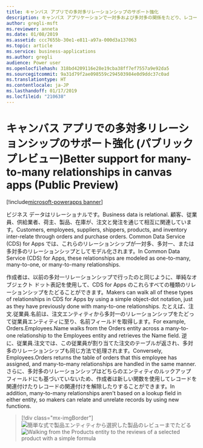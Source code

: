 ```yaml
---
title: キャンバス アプリでの多対多リレーションシップのサポート強化
description: キャンバス アプリケーションで一対多および多対多の関係をたどり、レコード相互の関連付け/関連付け解除を行います
author: gregli-msft
ms.reviewer: anneta
ms.date: 01/08/2019
ms.assetid: ccc7655b-30e1-e811-a97a-000d3a137063
ms.topic: article
ms.service: business-applications
ms.author: gregli
audience: Power user
ms.openlocfilehash: 318bd4209116e28e19cba38ff7ef7557a9e92da5
ms.sourcegitcommit: 9a31d79f2ae098559c294503984e0d9ddc37c0ad
ms.translationtype: HT
ms.contentlocale: ja-JP
ms.lasthandoff: 01/17/2019
ms.locfileid: "210638"
---
```

# <a name="better-support-for-many-to-many-relationships-in-canvas-apps-public-preview"></a><span data-ttu-id="c2fba-103">キャンバス アプリでの多対多リレーションシップのサポート強化 (パブリック プレビュー)</span><span class="sxs-lookup"><span data-stu-id="c2fba-103">Better support for many-to-many relationships in canvas apps (Public Preview)</span></span>


[!include[microsoft-powerapps banner](../includes/microsoft-powerapps.md)]

<span data-ttu-id="c2fba-104">ビジネス データはリレーショナルです。</span><span class="sxs-lookup"><span data-stu-id="c2fba-104">Business data is relational.</span></span> <span data-ttu-id="c2fba-105">顧客、従業員、供給業者、荷主、製品、在庫が、注文と発注を通じて相互に関連しています。</span><span class="sxs-lookup"><span data-stu-id="c2fba-105">Customers, employees, suppliers, shippers, products, and inventory inter-relate through orders and purchase orders.</span></span> <span data-ttu-id="c2fba-106">Common Data Service (CDS) for Apps では、これらのリレーションシップが一対多、多対一、または多対多のリレーションシップとしてモデル化されます。</span><span class="sxs-lookup"><span data-stu-id="c2fba-106">In Common Data Service (CDS) for Apps, these relationships are modeled as one-to-many, many-to-one, or many-to-many relationships.</span></span>

<span data-ttu-id="c2fba-107">作成者は、以前の多対一リレーションシップで行ったのと同じように、単純なオブジェクト ドット表記を使用して、CDS for Apps のこれらすべての種類のリレーションシップをたどることができます。</span><span class="sxs-lookup"><span data-stu-id="c2fba-107">Makers can walk all of these types of relationships in CDS for Apps by using a simple object-dot notation, just as they have previously done with many-to-one relationships.</span></span> <span data-ttu-id="c2fba-108">たとえば、注文.従業員.名前は、注文エンティティから多対一のリレーションシップをたどって従業員エンティティに至り、名前フィールドを取得します。</span><span class="sxs-lookup"><span data-stu-id="c2fba-108">For example, Orders.Employees.Name walks from the Orders entity across a many-to-one relationship to the Employees entity and retrieves the Name field.</span></span> <span data-ttu-id="c2fba-109">逆に、従業員.注文では、この従業員が割り当てた注文のテーブルが返され、多対多のリレーションシップも同じ方法で処理されます。</span><span class="sxs-lookup"><span data-stu-id="c2fba-109">Conversely, Employees.Orders returns the table of orders that this employee has assigned, and many-to-many relationships are handled in the same manner.</span></span> <span data-ttu-id="c2fba-110">さらに、多対多のリレーションシップはどちらのエンティティのルックアップ フィールドにも基づいていないため、作成者は新しい関数を使用してレコードを関連付けたりレコードの関連付けを解除したりすることができます。</span><span class="sxs-lookup"><span data-stu-id="c2fba-110">In addition, many-to-many relationships aren't based on a lookup field in either entity, so makers can relate and unrelate records by using new functions.</span></span>

> [!div class="mx-imgBorder"]
> <span data-ttu-id="c2fba-111">![簡単な式で製品エンティティから選択した製品のレビューまでたどる](media/OneToMany.png "簡単な式で製品エンティティから選択した製品のレビューまでたどる")</span><span class="sxs-lookup"><span data-stu-id="c2fba-111">![Walking from the Products entity to the reviews of a selected product with a simple formula](media/OneToMany.png "Walking from the Products entity to the reviews of a selected product with a simple formula")</span></span>
